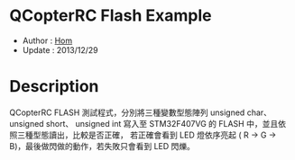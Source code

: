 QCopterRC Flash Example
========
* Author  : [Hom](https://github.com/Hom19910422)
* Update  : 2013/12/29

Description
========
QCopterRC FLASH 測試程式，分別將三種變數型態陣列 unsigned char、unsigned short、
unsigned int 寫入至 STM32F407VG 的 FLASH 中，並且依照三種型態讀出，比較是否正確，
若正確會看到 LED 燈依序亮起 ( R → G → B)，最後做閃做的動作，若失敗只會看到 LED 閃爍。
